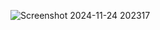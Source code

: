 ![Screenshot 2024-11-24 202317](https://github.com/user-attachments/assets/1f7598d3-cf35-473a-b734-7431bfd03e2f)
